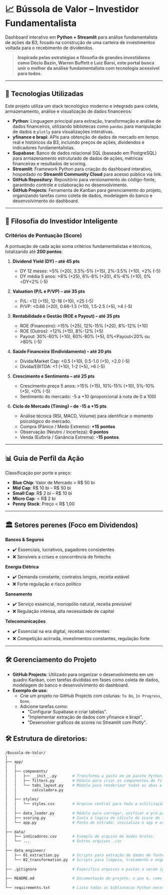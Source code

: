 # 📈 Bússola de Valor – Investidor Fundamentalista

Dashboard interativo em **Python + Streamlit** para análise fundamentalista de ações da B3, focado na construção de uma carteira de investimentos voltada para o recebimento de dividendos.

> **Inspirado pelas estratégias e filosofia de grandes investidores como Décio Bazin, Warren Buffett e Luiz Barsi, este portal busca unir o melhor da análise fundamentalista com tecnologia acessível para todos.**

---

## 🚀 Tecnologias Utilizadas

Este projeto utiliza um stack tecnológico moderno e integrado para coleta, armazenamento, análise e visualização de dados financeiros:

- **Python**: Linguagem principal para extração, transformação e análise de dados financeiros, utilizando bibliotecas como `pandas` para manipulação de dados e `plotly` para visualizações interativas.
- **yfinance e brapi**: APIs para obtenção de dados de mercado em tempo real e históricos da B3, incluindo preços de ações, dividendos e indicadores fundamentalistas.
- **Supabase**: Banco de dados relacional SQL (baseado em PostgreSQL) para armazenamento estruturado de dados de ações, métricas financeiras e resultados de scoring.
- **Streamlit**: Framework Python para criação do dashboard interativo, hospedado no **Streamlit Community Cloud** para acesso público via link.
- **GitHub Repository**: Repositório para versionamento do código-fonte, garantindo controle e colaboração no desenvolvimento.
- **GitHub Projects**: Ferramenta de Kanban para gerenciamento do projeto, organizando tarefas como coleta de dados, modelagem do banco e desenvolvimento do dashboard.

---

## 🧠 Filosofia do Investidor Inteligente

### Critérios de Pontuação (Score)
A pontuação de cada ação soma critérios fundamentalistas e técnicos, totalizando até **200 pontos**:

1. **Dividend Yield (DY) – até 45 pts**
   - DY 12 meses: >5% (+20), 3.5%-5% (+15), 2%-3.5% (+10), <2% (-5)
   - DY média 5 anos: >8% (+25), 6%-8% (+20), 4%-6% (+10), 0%<DY<2% (-5)

2. **Valuation (P/L e P/VP) – até 35 pts**
   - P/L: <12 (+15), 12-18 (+10), >25 (-5)
   - P/VP: <0.66 (+20), 0.66-1.5 (+10), 1.5-2.5 (+5), >4 (-5)

3. **Rentabilidade e Gestão (ROE e Payout) – até 35 pts**
   - ROE (Financeiro): >15% (+25), 12%-15% (+20), 8%-12% (+10)
   - ROE (Outros): >12% (+15), 8%-12% (+5)
   - Payout: 30%-60% (+10), 60%-80% (+5), 0%<Payout<20% ou >80% (-5)

4. **Saúde Financeira (Endividamento) – até 20 pts**
   - Dívida/Market Cap: <0.5 (+10), 0.5-1.0 (+5), >2.0 (-5)
   - Dívida/EBITDA: <1 (+10), 1-2 (+5), >6 (-5)

5. **Crescimento e Sentimento – até 25 pts**
   - Crescimento preço 5 anos: >15% (+15), 10%-15% (+10), 5%-10% (+5), <0% (-5)
   - Sentimento do mercado: -5 a +10 (proporcional à nota de 0 a 100)

6. **Ciclo de Mercado (Timing) – de -15 a +15 pts**
   - Análise técnica (RSI, MACD, Volume) para identificar o momento psicológico do mercado.
   - Compra (Pânico / Medo Extremo): **+15 pontos**
   - Observação (Neutro / Incerteza): **0 pontos**
   - Venda (Euforia / Ganância Extrema): **-15 pontos**

---

## 📊 Guia de Perfil da Ação

Classificação por porte e preço:
- **Blue Chip**: Valor de Mercado > R$ 50 bi
- **Mid Cap**: R$ 10 bi – R$ 50 bi
- **Small Cap**: R$ 2 bi – R$ 10 bi
- **Micro Cap**: < R$ 2 bi
- **Penny Stock**: Preço < R$ 1,00

---

## 🏛️ Setores perenes (Foco em Dividendos)

**Bancos & Seguros**
- ✔️ Essenciais, lucrativos, pagadores consistentes
- ❌ Sensíveis a crises e concorrência de fintechs

**Energia Elétrica**
- ✔️ Demanda constante, contratos longos, receita estável
- ❌ Forte regulação e risco político

**Saneamento**
- ✔️ Serviço essencial, monopólio natural, receita previsível
- ❌ Regulação intensa, alta necessidade de capital

**Telecomunicações**
- ✔️ Essencial na era digital, receitas recorrentes
- ❌ Competição acirrada, investimentos constantes, regulação forte

---

## 🛠️ Gerenciamento do Projeto

- **GitHub Projects**: Utilizado para organizar o desenvolvimento em um quadro Kanban, com tarefas divididas em fases como coleta de dados, modelagem do banco e desenvolvimento do dashboard.
- **Exemplo de uso**:
  - Crie um projeto no GitHub Projects com colunas: `To Do`, `In Progress`, `Done`.
  - Adicione tarefas como:
    - "Configurar Supabase e criar tabelas".
    - "Implementar extração de dados com yfinance e brapi".
    - "Desenvolver gráficos de scores no Streamlit com Plotly".

## 🛠️ Estrutura de diretorios:

```bash
/Bussola-de-Valor/
│
├── app/
│   │
│   ├── components/
│   │   ├── __init__.py       # Transforma a pasta em um pacote Python.
│   │   ├── filters.py        # Módulo para criar os componentes de filtro na sidebar.
│   │   └── tabs_layout.py    # Módulo para renderizar todas as abas e seus conteúdos.
│   │       calculadora.py
│   │       
│   ├── styles/
│   │   └── styles.css        # Arquivo central para toda a estilização visual.
│   │
│   ├── data_loader.py        # Módulo para carregar, unificar e pré-processar todos os dados.
│   ├── scoring.py            # Isola a lógica de cálculo do score de investimento.
│   └── app.py                # Ponto de entrada: inicializa o app e orquestra os componentes.
│
├── data/
│   ├── indicadores.csv       # Exemplo de arquivo de dados brutos.
│   └── ...                   # Outros arquivos .csv
│
├── data_engineer/
│   ├── 01_extraction.py      # Scripts para extração de dados de fontes diversas.
│   └── 02_transformation.py  # Scripts para limpeza, tratamento e engenharia de features.
│
├── .gitignore                # Especifica arquivos e pastas a serem ignorados pelo Git.
│
├── README.md                 # Documentação do projeto: o que é, como instalar e executar.
│
└── requirements.txt          # Lista todas as bibliotecas Python necessárias.

```
